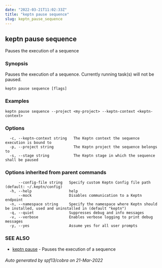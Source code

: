 ```yaml
---
date: "2022-03-21T11:02:33Z"
title: "keptn pause sequence"
slug: keptn_pause_sequence
---
```

## keptn pause sequence

Pauses the execution of a sequence

### Synopsis

Pauses the execution of a sequence. Currently running task(s) will not be paused.

```
keptn pause sequence [flags]
```

### Examples

```
keptn pause sequence --project <my-project> --keptn-context <keptn-context>
```

### Options

```
  -c, --keptn-context string   The Keptn context the sequence execution is bound to
  -p, --project string         The Keptn project the sequence belongs to
  -s, --stage string           The Keptn stage in which the sequence shall be paused
```

### Options inherited from parent commands

```
      --config-file string   Specify custom Keptn Config file path (default: ~/.keptn/config)
  -h, --help                 help
      --mock                 Disables communication to a Keptn endpoint
  -n, --namespace string     Specify the namespace where Keptn should be installed, used and uninstalled in (default "keptn")
  -q, --quiet                Suppresses debug and info messages
  -v, --verbose              Enables verbose logging to print debug messages
  -y, --yes                  Assume yes for all user prompts
```

### SEE ALSO

* [keptn pause](../keptn_pause/)	 - Pauses the execution of a sequence

###### Auto generated by spf13/cobra on 21-Mar-2022
